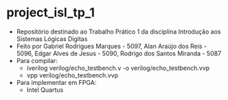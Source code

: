# project_isl_tp_1
+ Repositório destinado ao Trabalho Prático 1 da disciplina Introdução aos Sistemas Lógicas Digitas
+ Feito por Gabriel Rodrigues Marques - 5097, Alan Araújo dos Reis - 5096, Edgar Alves de Jesus - 5090, Rodrigo dos Santos Miranda - 5087
+ Para compilar:
    + iverilog verilog/echo_testbench.v -o verilog/echo_testbench.vvp
    + vpp verilog/echo_testbench.vvp
+ Para implementar em FPGA:
    + Intel Quartus
